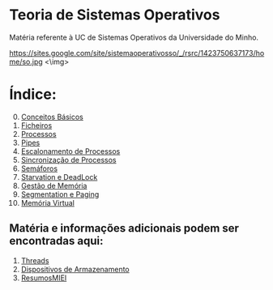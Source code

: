 # Teoria de Sistemas Operativos
Matéria referente à UC de Sistemas Operativos da Universidade do Minho.

<img>https://sites.google.com/site/sistemaoperativosso/_/rsrc/1423750637173/home/so.jpg <\img>

# Índice:


 0. [Conceitos Básicos](./00_Conceitos_Básicos.md)
 1. [Ficheiros](./01_Ficheiros.md)
 2. [Processos](./02_Processos.md)
 3. [Pipes](./03_Pipes.md)
 4. [Escalonamento de Processos](./04_Escalonamento_de_Processos.md)
 5. [Sincronização de Processos](./05_Sincronização_de_Processos.md)
 6. [Semáforos](./06_Semáforos.md)
 7. [Starvation e DeadLock](./07_Starvation_e_Deadlock.md)
 8. [Gestão de Memória](./08_Gestão_de_Memória.md)
 9. [Segmentation e Paging](./09_Segmentation_e_Paging.md)
 10. [Memória Virtual](./10_Memória_Virtual.md)

 
## Matéria e informações adicionais podem ser encontradas aqui:
 1. [Threads](./E1_Thread.md)
 2. [Dispositivos de Armazenamento](./E2_Dispositivos_de_Armazenamento.md)
 3. [ResumosMIEI](https://github.com/mendess/ResumosMIEI/tree/master/SO)

